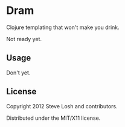 # Dram

Clojure templating that won't make you drink.

Not ready yet.

Usage
-----

Don't yet.

License
-------

Copyright 2012 Steve Losh and contributors.

Distributed under the MIT/X11 license.
